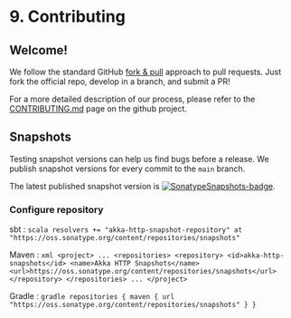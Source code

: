 # 9. Contributing

## Welcome!

We follow the standard GitHub [fork & pull](https://help.github.com/en/github/collaborating-with-issues-and-pull-requests/about-pull-requests#fork--pull) approach to pull requests. Just fork the official repo, develop in a branch, and submit a PR!

For a more detailed description of our process, please refer to the [CONTRIBUTING.md](https://github.com/akka/akka-http/blob/main/CONTRIBUTING.md) page on the github project.

## Snapshots

Testing snapshot versions can help us find bugs before a release. We publish snapshot versions for every commit to the `main` branch.

The latest published snapshot version is [![SonatypeSnapshots-badge][]][SonatypeSnapshots].

### Configure repository

sbt
:   ```scala
    resolvers += "akka-http-snapshot-repository" at "https://oss.sonatype.org/content/repositories/snapshots"
    ```

Maven
:   ```xml
    <project>
    ...
      <repositories>
        <repository>
          <id>akka-http-snapshots</id>
          <name>Akka HTTP Snapshots</name>
          <url>https://oss.sonatype.org/content/repositories/snapshots</url>
        </repository>
      </repositories>
    ...
    </project>
    ```

Gradle
:   ```gradle
    repositories {
      maven {
        url  "https://oss.sonatype.org/content/repositories/snapshots"
      }
    }
    ```

[SonatypeSnapshots-badge]:  https://img.shields.io/nexus/s/https/oss.sonatype.org/com.typesafe.akka/akka-http-core_2.13.svg
[SonatypeSnapshots]:        https://oss.sonatype.org/content/repositories/snapshots/com/typesafe/akka/akka-http-core_2.13/
